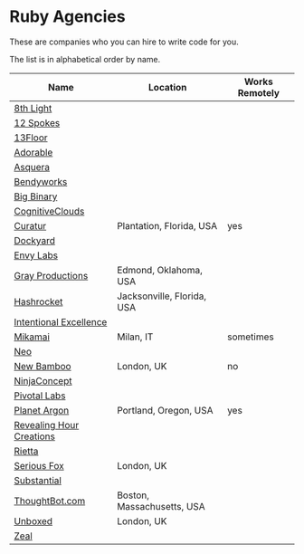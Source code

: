 # Ruby Agencies

These are companies who you can hire to write code for you.

The list is in alphabetical order by name.

Name                                                | Location                   | Works Remotely
----------------------------------------------------|----------------------------|---------------
[8th Light](http://8thLight.com)                    |                            |
[12 Spokes](http://www.12spokes.com/)               |                            |
[13Floor](http://13floor.org/)                      |                            |
[Adorable](http://Adorable.io)                      |                            |
[Asquera](http://asquera.de)                        |                            |
[Bendyworks](http://Bendyworks.com)                 |                            |
[Big Binary](http://BigBinary.com)                  |                            |
[CognitiveClouds](http://www.cognitiveclouds.com/)  |                            |
[Curatur](http://Curatur.com)                       | Plantation, Florida, USA   | yes
[Dockyard](http://dockyard.com)                     |                            |
[Envy Labs](http://envylabs.com)                    |                            |
[Gray Productions](http://graysoftinc.com/)         | Edmond, Oklahoma, USA      |
[Hashrocket](http://Hashrocket.com)                 | Jacksonville, Florida, USA |
[Intentional Excellence](http://iephq.com)          |                            |
[Mikamai](http://www.mikamai.com)                   | Milan, IT                  | sometimes
[Neo](http://Neo.com)                               |                            |
[New Bamboo](http://www.new-bamboo.co.uk)           | London, UK                 | no
[NinjaConcept](http://ninjaconcept.com)             |                            |
[Pivotal Labs](http://pivotal.com)                  |                            |
[Planet Argon](http://planetargon.com)              | Portland, Oregon, USA      | yes
[Revealing Hour Creations](http://revealinghour.in) |                            |
[Rietta](http://rietta.com)                         |                            |
[Serious Fox](http://www.seriousfox.co.uk)          | London, UK                 |
[Substantial](http://substantial.com)               |                            |
[ThoughtBot.com](http://thoughtbot.com)             | Boston, Massachusetts, USA |
[Unboxed](http://www.unboxedconsulting.com)         | London, UK                 |
[Zeal](http://www.codingzeal.com/)                  |                            |
